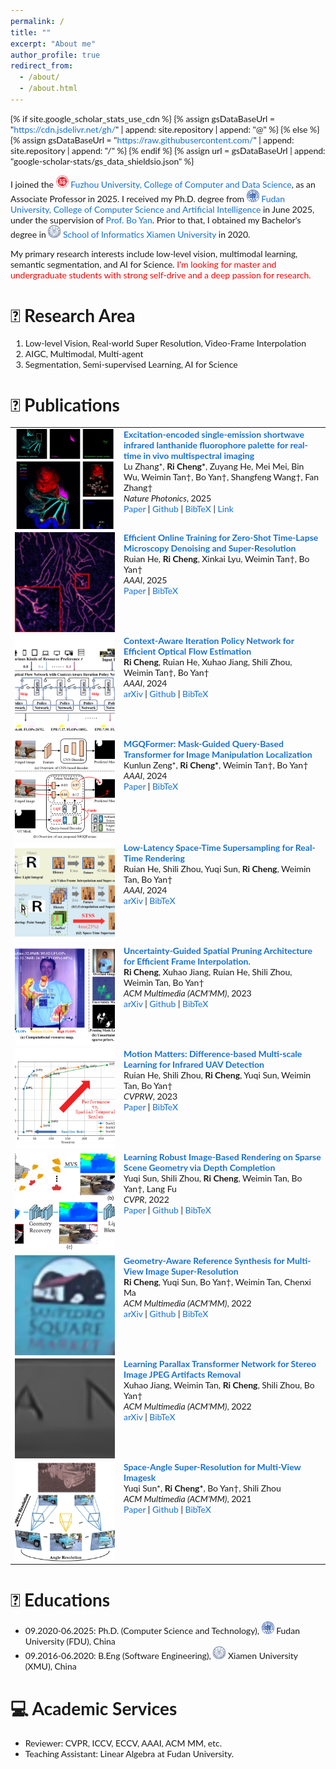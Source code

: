 ```yaml
---
permalink: /
title: ""
excerpt: "About me"
author_profile: true
redirect_from: 
  - /about/
  - /about.html
---
```


{% if site.google_scholar_stats_use_cdn %}
{% assign gsDataBaseUrl = "https://cdn.jsdelivr.net/gh/" | append: site.repository | append: "@" %}
{% else %}
{% assign gsDataBaseUrl = "https://raw.githubusercontent.com/" | append: site.repository | append: "/" %}
{% endif %}
{% assign url = gsDataBaseUrl | append: "google-scholar-stats/gs_data_shieldsio.json" %}
<span class='anchor' id='about-me'></span>

I joined the <img src="/files/fzu.png" alt="NUS" width="20" height="20"> [Fuzhou University, College of Computer and Data Science](https://ccds.fzu.edu.cn/info/1204/11289.htm), as an Associate Professor in 2025. I received my Ph.D. degree from <img src="/files/fdu.png" alt="NUS" width="20" height="20"> [Fudan University, College of Computer Science and Artificial Intelligence](https://cs.fudan.edu.cn/main.htm) in June 2025, under the supervision of [Prof. Bo Yan](https://dml.fudan.edu.cn/87/22/c35294a427810/page.htm). Prior to that, I obtained my Bachelor's degree in <img src="/files/xmu.png" alt="NUS" width="20" height="20"> [School of Informatics Xiamen University](https://informatics.xmu.edu.cn/) in 2020. 

My primary research interests include low-level vision, multimodal learning, semantic segmentation, and AI for Science. <span style="color:red"> I'm looking for master and undergraduate students with strong self-drive and a deep passion for research.</span>

# 📜 Research Area
1. Low-level Vision, Real-world Super Resolution, Video-Frame Interpolation
2. AIGC, Multimodal, Multi-agent
3. Segmentation, Semi-supervised Learning, AI for Science


# 📝 Publications
<style type="text/css">
    /* Color scheme stolen from Sergey Karayev */
    a {
    color: #1772d0;
    text-decoration:none !important;
    }
    a:focus, a:hover {
    color: #f09228;
    text-decoration:none !important;
    }
    table,td,th,tr{
    	border:none !important;
    }
    body,td,th,tr,p,a {
    font-family: 'Lato', Verdana, Helvetica, sans-serif;
    font-size: 14px
    }
    strong {
    font-family: 'Lato', Verdana, Helvetica, sans-serif;
    font-size: 14px;
    }
    heading {
    font-family: 'Lato', Verdana, Helvetica, sans-serif;
    font-size: 22px;
    }
    papertitle {
    font-family: 'Lato', Verdana, Helvetica, sans-serif;
    font-size: 14px;
    font-weight: 700
    }
    papertitle_just {
    font-family: 'Lato', Verdana, Helvetica, sans-serif;
    font-size: 14px;
    font-weight: 700;
    text-align: justify
    }
    name {
    font-family: 'Lato', Verdana, Helvetica, sans-serif;
    font-size: 32px;
    }
    .one
    {
    width: 160px;
    height: 160px;
    position: relative;
    }
    .two
    {
    width: 160px;
    height: 160px;
    position: absolute;
    transition: opacity .2s ease-in-out;
    -moz-transition: opacity .2s ease-in-out;
    -webkit-transition: opacity .2s ease-in-out;
    }
    .fade {
     transition: opacity .2s ease-in-out;
     -moz-transition: opacity .2s ease-in-out;
     -webkit-transition: opacity .2s ease-in-out;
    }
    span.highlight {
        background-color: #ffffd0;
    }
</style>
<!-- ################################  CONTENT START  ##################################################-->
<table width="100%" align="center" border="0" cellspacing="0" cellpadding="10">
<tbody>
<!-- ############################ Put your publications below this! ####################################-->

<!-- ###################################################################################################-->
<!-- Paper 10 EndmemberNet -->
<tr onmouseout="NP26_EndmemberNet_stop()" onmouseover="NP26_EndmemberNet_start()" >
<td width="20%">
<div class="one">
<div class="two" id = 'NP26_EndmemberNet_image'>
<img src="./files/NP26_EndmemberNet_after.png" style="width: 100%; aspect-ratio: 1 / 1; object-fit: cover;"></div>
<img src="./files/NP26_EndmemberNet_before.png" style="width: 100%; aspect-ratio: 1 / 1; object-fit: cover;">
</div>
<script type="text/javascript">
function NP26_EndmemberNet_start() {
document.getElementById('NP26_EndmemberNet_image').style.opacity = "1";
}
function NP26_EndmemberNet_stop() {
document.getElementById('NP26_EndmemberNet_image').style.opacity = "0";
}
NP26_EndmemberNet_stop()
</script>
</td>
<td valign="top" width="80%">
  <a href="https://www.nature.com/articles/s41566-025-01736-8">
    <papertitle_just>Excitation-encoded single-emission shortwave infrared lanthanide fluorophore palette for real-time in vivo multispectral imaging</papertitle_just>     
  </a>
  <br>
  Lu Zhang*, <strong>Ri Cheng*</strong>, Zuyang He, Mei Mei, Bin Wu, Weimin Tan†, Bo Yan†, Shangfeng Wang†, Fan Zhang†
  <br>
<em>Nature Photonics</em>, 2025 <br>
<a href="https://www.nature.com/articles/s41566-025-01736-8">Paper</a>
|
<a href="https://github.com/Orange066/EndmemberNet">Github</a>
| 
<a href="./files/NP26_EndmemberNet_bibtex_bibtex.txt">BibTeX</a>
|
<a href="https://news.fudan.edu.cn/2025/0826/c1247a146475/page.htm">Link</a>  
<p></p>
</td>
</tr>
<!-- ###################################################################################################-->



<!-- ###################################################################################################-->
<!-- Paper 9 mdsr -->
<tr onmouseout="aaai25_mdsr_stop()" onmouseover="aaai25_mdsr_start()" >
<td width="20%">
<div class="one">
<div class="two" id = 'aaai25_mdsr_image'>
<img src="./files/aaai25_mdsr_after.png" style="width: 100%; aspect-ratio: 1 / 1; object-fit: cover;"></div>
<img src="./files/aaai25_mdsr_before.png" style="width: 100%; aspect-ratio: 1 / 1; object-fit: cover;">
</div>
<script type="text/javascript">
function aaai25_mdsr_start() {
document.getElementById('aaai25_mdsr_image').style.opacity = "1";
}
function aaai25_mdsr_stop() {
document.getElementById('aaai25_mdsr_image').style.opacity = "0";
}
aaai25_mdsr_stop()
</script>
</td>
<td valign="top" width="80%">
  <a href="https://ojs.aaai.org/index.php/AAAI/article/view/32354">
    <papertitle_just>Efficient Online Training for Zero-Shot Time-Lapse Microscopy Denoising and Super-Resolution</papertitle_just>     
  </a>
  <br>
  Ruian He, <strong>Ri Cheng</strong>, Xinkai Lyu, Weimin Tan†, Bo Yan†
  <br>
<em>AAAI</em>, 2025 <br>
<a href="https://ojs.aaai.org/index.php/AAAI/article/view/32354">Paper</a>
| 
<a href="./files/aaai25_mdsr_bibtex.txt">BibTeX</a>
<p></p>
</td>
</tr>
<!-- ###################################################################################################-->


<!-- ###################################################################################################-->
<!-- Paper 8 dynamic -->
<tr onmouseout="aaai24_dynamic_stop()" onmouseover="aaai24_dynamic_start()" >
<td width="20%">
<div class="one">
<div class="two" id = 'aaai24_dynamic_image'>
<img src="./files/aaai24_dynamic_after.png" style="width: 100%; aspect-ratio: 1 / 1; object-fit: cover;"></div>
<img src="./files/aaai24_dynamic_before.png" style="width: 100%; aspect-ratio: 1 / 1; object-fit: cover;">
</div>
<script type="text/javascript">
function aaai24_dynamic_start() {
document.getElementById('aaai24_dynamic_image').style.opacity = "1";
}
function aaai24_dynamic_stop() {
document.getElementById('aaai24_dynamic_image').style.opacity = "0";
}
aaai24_dynamic_stop()
</script>
</td>
<td valign="top" width="80%">
  <a href="https://arxiv.org/abs/2312.07180">
    <papertitle_just>Context-Aware Iteration Policy Network for Efficient Optical Flow Estimation</papertitle_just>     
  </a>
  <br>
  <strong>Ri Cheng</strong>, Ruian He, Xuhao Jiang, Shili Zhou, Weimin Tan†, Bo Yan†
  <br>
<em>AAAI</em>, 2024 <br>
<a href="https://arxiv.org/abs/2312.07180">arXiv</a>
|
<a href="https://github.com/Orange066/DFlow">Github</a>
| 
<a href="./files/aaai24_dynamic_bibtex.txt">BibTeX</a>
<p></p>
</td>
</tr>
<!-- ###################################################################################################-->


<!-- ###################################################################################################-->
<!-- Paper 7 MGQFormer -->
<tr onmouseout="aaai2024_MGQFormer_stop()" onmouseover="aaai2024_MGQFormer_start()" >
<td width="20%">
<div class="one">
<div class="two" id = 'aaai2024_MGQFormer_image'>
<img src="./files/aaai2024_MGQFormer_after.png" style="width: 100%; aspect-ratio: 1 / 1; object-fit: cover;"></div>
<img src="./files/aaai2024_MGQFormer_before.png" style="width: 100%; aspect-ratio: 1 / 1; object-fit: cover;">
</div>
<script type="text/javascript">
function aaai2024_MGQFormer_start() {
document.getElementById('aaai2024_MGQFormer_image').style.opacity = "1";
}
function aaai2024_MGQFormer_stop() {
document.getElementById('aaai2024_MGQFormer_image').style.opacity = "0";
}
aaai2024_MGQFormer_stop()
</script>
</td>
<td valign="top" width="80%">
  <a href="https://ojs.aaai.org/index.php/AAAI/article/view/28520">
    <papertitle_just>MGQFormer: Mask-Guided Query-Based Transformer for Image Manipulation Localization</papertitle_just>     
  </a>
  <br>
  Kunlun Zeng*, <strong>Ri Cheng*</strong>, Weimin Tan†, Bo Yan†
  <br>
<em>AAAI</em>, 2024 <br>
<a href="https://ojs.aaai.org/index.php/AAAI/article/view/28520">Paper</a>
| 
<a href="./files/aaai2024_MGQFormer_bibtex.txt">BibTeX</a>
<p></p>
</td>
</tr>
<!-- ###################################################################################################-->

<!-- ###################################################################################################-->
<!-- Paper 6 STSSNet -->
<tr onmouseout="aaai2024_STSSNet_stop()" onmouseover="aaai2024_STSSNet_start()" >
<td width="20%">
<div class="one">
<div class="two" id = 'aaai2024_STSSNet_image'>
<img src="./files/aaai2024_STSSNet_after.png" style="width: 100%; aspect-ratio: 1 / 1; object-fit: cover;"></div>
<img src="./files/aaai2024_STSSNet_before.png" style="width: 100%; aspect-ratio: 1 / 1; object-fit: cover;">
</div>
<script type="text/javascript">
function aaai2024_STSSNet_start() {
document.getElementById('aaai2024_STSSNet_image').style.opacity = "1";
}
function aaai2024_STSSNet_stop() {
document.getElementById('aaai2024_STSSNet_image').style.opacity = "0";
}
aaai2024_STSSNet_stop()
</script>
</td>
<td valign="top" width="80%">
  <a href="https://arxiv.org/abs/2312.10890">
    <papertitle_just>Low-Latency Space-Time Supersampling for Real-Time Rendering</papertitle_just>     
  </a>
  <br>
  Ruian He, Shili Zhou, Yuqi Sun, <strong>Ri Cheng</strong>, Weimin Tan, Bo Yan†
  <br>
<em>AAAI</em>, 2024 <br>
<a href="https://arxiv.org/abs/2312.10890">arXiv</a>
|
<a href="./files/aaai2024_STSSNet_bibtex.txt">BibTeX</a>
<p></p>
</td>
</tr>
<!-- ###################################################################################################-->

<!-- ###################################################################################################-->
<!-- Paper 5 UGSP -->
<tr onmouseout="mm23_UGSP_stop()" onmouseover="mm23_UGSP_start()" >
<td width="20%">
<div class="one">
<div class="two" id = 'mm23_UGSP_image'>
<img src="./files/mm23_UGSP_after.png" style="width: 100%; aspect-ratio: 1 / 1; object-fit: cover;"></div>
<img src="./files/mm23_UGSP_before.png" style="width: 100%; aspect-ratio: 1 / 1; object-fit: cover;">
</div>
<script type="text/javascript">
function mm23_UGSP_start() {
document.getElementById('mm23_UGSP_image').style.opacity = "1";
}
function mm23_UGSP_stop() {
document.getElementById('mm23_UGSP_image').style.opacity = "0";
}
mm23_UGSP_stop()
</script>
</td>
<td valign="top" width="80%">
  <a href="https://arxiv.org/abs/2307.16555">
    <papertitle_just>Uncertainty-Guided Spatial Pruning Architecture for Efficient Frame Interpolation.</papertitle_just>     
  </a>
  <br>
  <strong>Ri Cheng</strong>, Xuhao Jiang, Ruian He, Shili Zhou, Weimin Tan, Bo Yan†
  <br>
<em>ACM Multimedia (ACM'MM)</em>, 2023 <br>
<a href="https://arxiv.org/abs/2307.16555">arXiv</a>
|
<a href="https://github.com/Orange066/UGSP_Models">Github</a>
| 
<a href="./files/mm23_UGSP_bibtex.txt">BibTeX</a>
<p></p>
</td>
</tr>
<!-- ###################################################################################################-->


<!-- ###################################################################################################-->
<!-- Paper 4 PosterCraft -->
<tr onmouseout="cvprw23_mm_stop()" onmouseover="cvprw23_mm_start()" >
<td width="20%">
<div class="one">
<div class="two" id = 'cvprw23_mm_image'>
<img src="./files/cvprw23_mm_after.png" style="width: 100%; aspect-ratio: 1 / 1; object-fit: cover;"></div>
<img src="./files/cvprw23_mm_before.png" style="width: 100%; aspect-ratio: 1 / 1; object-fit: cover;">
</div>
<script type="text/javascript">
function cvprw23_mm_start() {
document.getElementById('cvprw23_mm_image').style.opacity = "1";
}
function cvprw23_mm_stop() {
document.getElementById('cvprw23_mm_image').style.opacity = "0";
}
cvprw23_mm_stop()
</script>
</td>
<td valign="top" width="80%">
  <a href="https://ieeexplore.ieee.org/abstract/document/10208894">
    <papertitle_just>Motion Matters: Difference-based Multi-scale Learning for Infrared UAV Detection</papertitle_just>     
  </a>
  <br>
  Ruian He, Shili Zhou, <strong>Ri Cheng</strong>, Yuqi Sun, Weimin Tan, Bo Yan†
  <br>
<em>CVPRW</em>, 2023 <br>
<a href="https://ieeexplore.ieee.org/abstract/document/10208894">Paper</a>
| 
<a href="./files/cvprw23_mm_bibtex.txt">BibTeX</a>
<p></p>
</td>
</tr>
<!-- ###################################################################################################-->


<!-- ###################################################################################################-->
<!-- Paper 3 IBR -->
<tr onmouseout="cvpr22_IBR_stop()" onmouseover="cvpr22_IBR_start()" >
<td width="20%">
<div class="one">
<div class="two" id = 'cvpr22_IBR_image'>
<img src="./files/cvpr22_IBR_after.png" style="width: 100%; aspect-ratio: 1 / 1; object-fit: cover;"></div>
<img src="./files/cvpr22_IBR_before.png" style="width: 100%; aspect-ratio: 1 / 1; object-fit: cover;">
</div>
<script type="text/javascript">
function cvpr22_IBR_start() {
document.getElementById('cvpr22_IBR_image').style.opacity = "1";
}
function cvpr22_IBR_stop() {
document.getElementById('cvpr22_IBR_image').style.opacity = "0";
}
cvpr22_IBR_stop()
</script>
</td>
<td valign="top" width="80%">
  <a href="https://openaccess.thecvf.com/content/CVPR2022/html/Sun_Learning_Robust_Image-Based_Rendering_on_Sparse_Scene_Geometry_via_Depth_CVPR_2022_paper.html">
    <papertitle_just>Learning Robust Image-Based Rendering on Sparse Scene Geometry via Depth Completion</papertitle_just>     
  </a>
  <br>
  Yuqi Sun, Shili Zhou, <strong>Ri Cheng</strong>, Weimin Tan, Bo Yan†, Lang Fu
  <br>
<em>CVPR</em>, 2022 <br>
<a href="https://openaccess.thecvf.com/content/CVPR2022/html/Sun_Learning_Robust_Image-Based_Rendering_on_Sparse_Scene_Geometry_via_Depth_CVPR_2022_paper.html">Paper</a>
|
<a href="https://github.com/Jonlysun/SIBRNet">Github</a>
| 
<a href="./files/cvpr22_IBR_bibtex.txt">BibTeX</a>
<p></p>
</td>
</tr>
<!-- ###################################################################################################-->


<!-- ###################################################################################################-->
<!-- Paper 2 PosterCraft -->
<tr onmouseout="mm21_MVSRnet_stop()" onmouseover="mm21_MVSRnet_start()" >
<td width="20%">
<div class="one">
<div class="two" id = 'mm21_MVSRnet_image'>
<img src="./files/mm21_MVSRnet_after.png" style="width: 100%; aspect-ratio: 1 / 1; object-fit: cover;"></div>
<img src="./files/mm21_MVSRnet_before.png" style="width: 100%; aspect-ratio: 1 / 1; object-fit: cover;">
</div>
<script type="text/javascript">
function mm21_MVSRnet_start() {
document.getElementById('mm21_MVSRnet_image').style.opacity = "1";
}
function mm21_MVSRnet_stop() {
document.getElementById('mm21_MVSRnet_image').style.opacity = "0";
}
mm21_MVSRnet_stop()
</script>
</td>
<td valign="top" width="80%">
  <a href="https://arxiv.org/abs/2207.08601">
    <papertitle_just>Geometry-Aware Reference Synthesis for Multi-View Image Super-Resolution</papertitle_just>     
  </a>
  <br>
  <strong>Ri Cheng</strong>, Yuqi Sun, Bo Yan†, Weimin Tan, Chenxi Ma
  <br>
<em>ACM Multimedia (ACM'MM)</em>, 2022 <br>
<a href="https://arxiv.org/abs/2207.08601">arXiv</a>
|
<a href="https://github.com/Orange066/MVSR">Github</a>
| 
<a href="./files/mm21_MVSRnet_bibtex.txt">BibTeX</a>
<p></p>
</td>
</tr>
<!-- ###################################################################################################-->

<!-- ###################################################################################################-->
<!-- Paper 1 SIJAR -->
<tr onmouseout="mm22_SIJAR_stop()" onmouseover="mm22_SIJAR_start()" >
<td width="20%">
<div class="one">
<div class="two" id = 'mm22_SIJAR_image'>
<img src="./files/mm22_SIJAR_after.png" style="width: 100%; aspect-ratio: 1 / 1; object-fit: cover;"></div>
<img src="./files/mm22_SIJAR_before.png" style="width: 100%; aspect-ratio: 1 / 1; object-fit: cover;">
</div>
<script type="text/javascript">
function mm22_SIJAR_start() {
document.getElementById('mm22_SIJAR_image').style.opacity = "1";
}
function mm22_SIJAR_stop() {
document.getElementById('mm22_SIJAR_image').style.opacity = "0";
}
mm22_SIJAR_stop()
</script>
</td>
<td valign="top" width="80%">
  <a href="https://arxiv.org/pdf/2207.07335">
    <papertitle_just>Learning Parallax Transformer Network for Stereo Image JPEG Artifacts Removal</papertitle_just>     
  </a>
  <br>
  Xuhao Jiang, Weimin Tan, <strong>Ri Cheng</strong>, Shili Zhou, Bo Yan†
  <br>
<em>ACM Multimedia (ACM'MM)</em>, 2022 <br>
<a href="https://arxiv.org/pdf/2207.07335">arXiv</a>
|
<a href="./files/mm22_SIJAR_bibtex.txt">BibTeX</a> 
<p></p>
</td>
</tr>
<!-- ###################################################################################################-->

<!-- ###################################################################################################-->
<!-- Paper 0 SASR -->
<tr onmouseout="mm21_SASR_stop()" onmouseover="mm21_SASR_start()" >
<td width="20%">
<div class="one">
<div class="two" id = 'mm21_SASR_image'>
<img src="./files/mm21_SASR_after.png" style="width: 100%; aspect-ratio: 1 / 1; object-fit: cover;"></div>
<img src="./files/mm21_SASR_before.png" style="width: 100%; aspect-ratio: 1 / 1; object-fit: cover;">
</div>
<script type="text/javascript">
function mm21_SASR_start() {
document.getElementById('mm21_SASR_image').style.opacity = "1";
}
function mm21_SASR_stop() {
document.getElementById('mm21_SASR_image').style.opacity = "0";
}
mm21_SASR_stop()
</script>
</td>
<td valign="top" width="80%">
  <a href="https://dl.acm.org/doi/abs/10.1145/3474085.3475244">
    <papertitle_just>Space-Angle Super-Resolution for Multi-View Imagesk</papertitle_just>     
  </a>
  <br>
  Yuqi Sun*, <strong>Ri Cheng*</strong>, Bo Yan†, Shili Zhou
  <br>
<em>ACM Multimedia (ACM'MM)</em>, 2021 <br>
<a href="https://dl.acm.org/doi/abs/10.1145/3474085.3475244">Paper</a>
|
<a href="https://github.com/Jonlysun/SASRNet">Github</a>
| 
<a href="./files/mm21_SASR_bibtex.txt">BibTeX</a>

<p></p>
</td>
</tr>
<!-- ###################################################################################################-->


    

<!-- ############################ Put your publications above this! ####################################-->
</tbody></table>

# 🏫 Educations
- 09.2020-06.2025: Ph.D. (Computer Science and Technology), <img src="/files/fdu.png" alt="FDU" width="20" height="20"> Fudan University (FDU), China 
- 09.2016-06.2020: B.Eng (Software Engineering), <img src="/files/xmu.png" alt="XMU" width="20" height="20"> Xiamen University (XMU), China


# 💻 Academic Services

- Reviewer: CVPR, ICCV, ECCV, AAAI, ACM MM, etc.
- Teaching Assistant: Linear Algebra at Fudan University.






